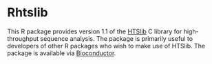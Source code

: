 Rhtslib
=======

This R package provides version 1.1 of the
[HTSlib](https://github.com/samtools/htslib) C library for
high-throughput sequence analysis. The package is primarily useful to
developers of other R packages who wish to make use of HTSlib. The
package is available via [Bioconductor](http://bioconductor.org).
